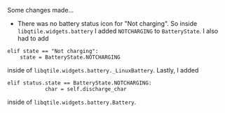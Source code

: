 Some changes made...
* There was no battery status icon for "Not charging". So inside
`libqtile.widgets.battery` I added `NOTCHARGING` to `BatteryState`. I also had
to add 
```
elif state == "Not charging":
    state = BatteryState.NOTCHARGING
```
inside of `libqtile.widgets.battery._LinuxBattery`. Lastly, I added
```
elif status.state == BatteryState.NOTCHARGING:
            char = self.discharge_char
```
inside of `libqtile.widgets.battery.Battery`.
